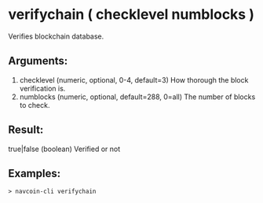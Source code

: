 # verifychain ( checklevel numblocks )

Verifies blockchain database.

## Arguments:
1. checklevel   (numeric, optional, 0-4, default=3) How thorough the block verification is.
2. numblocks    (numeric, optional, default=288, 0=all) The number of blocks to check.

## Result:
true|false       (boolean) Verified or not

## Examples:
    > navcoin-cli verifychain